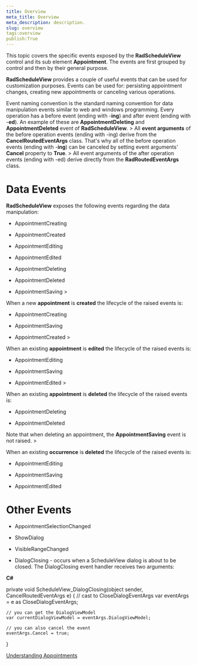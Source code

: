 ```yaml
---
title: Overview
meta_title: Overview
meta_description: description.
slug: overview
tags:overview
publish:True
---
```



This topic covers the specific events exposed by the __RadScheduleView__ control and its sub element __Appointment__. The events are first grouped by control and then by their general purpose.
      

__RadScheduleView__ provides a couple of useful events that can be used for customization purposes. Events can be used for: persisting appointment changes, creating new appointments or canceling various operations.
      

Event naming convention is the standard naming convention for data manipulation events similar to web and windows programming. Every operation has a before event (ending with -__ing__) and after event (ending with -__ed__). An example of these are __AppointmentDeleting__ and __AppointmentDeleted__ event of __RadScheduleView__.
      	>
        All __event arguments__ of the before operation events (ending with -ing) derive from the __CancelRoutedEventArgs__ class. That's why all of the before operation events (ending with -__ing__) can be canceled by setting event arguments' __Cancel__ property to __True__.
      	>
        All event arguments of the after operation events (ending with -ed) derive directly from the __RadRoutedEventArgs__ class.
      

# Data Events

__RadScheduleView__ exposes the following events regarding the data manipulation:
        

* AppointmentCreating

* AppointmentCreated

* AppointmentEditing

* AppointmentEdited

* AppointmentDeleting

* AppointmentDeleted

* AppointmentSaving	>

When a new __appointment__ is __created__ the lifecycle of the raised events is:
          

* AppointmentCreating

* AppointmentSaving

* AppointmentCreated	>

When an existing __appointment__ is __edited__ the lifecycle of the raised events is:
          

* AppointmentEditing

* AppointmentSaving

* AppointmentEdited	>

When an existing __appointment__ is __deleted__ the lifecycle of the raised events is:
          

* AppointmentDeleting

* AppointmentDeleted

Note that when deleting an appointment, the __AppointmentSaving__ event is not raised.
          	>

When an existing __occurrence__ is __deleted__ the lifecycle of the raised events is:
          

* AppointmentEditing

* AppointmentSaving

* AppointmentEdited

# Other Events

* AppointmentSelectionChanged

* ShowDialog

* VisibleRangeChanged

* DialogClosing - occurs when a ScheduleView dialog is about to be closed. The DialogClosing event handler receives two arguments:


 __C#__
    	


private void ScheduleView_DialogClosing(object sender, CancelRoutedEventArgs e)
{
    // cast to CloseDialogEventArgs
    var eventArgs = e as CloseDialogEventArgs;

    // you can get the DialogViewModel
    var currentDialogViewModel = eventArgs.DialogViewModel;

    // you can also cancel the event
    eventArgs.Cancel = true;
}

[Understanding Appointments]({{slug:understanding-appointments}})
